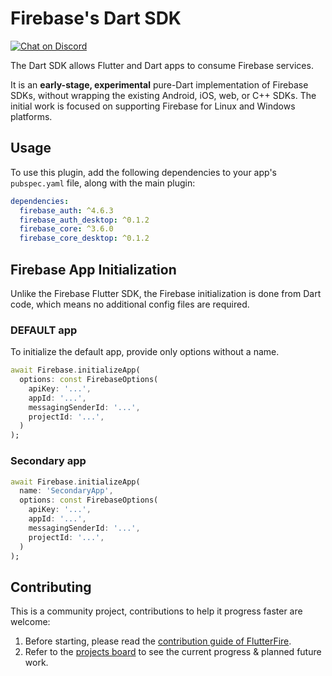 # Firebase's Dart SDK

 <a href="https://invertase.link/discord">
   <img src="https://img.shields.io/discord/295953187817521152.svg?style=flat-square&colorA=7289da&label=Chat%20on%20Discord" alt="Chat on Discord">
 </a>


The Dart SDK allows Flutter and Dart apps to consume Firebase services. 

It is an __early-stage, experimental__ pure-Dart implementation of Firebase SDKs, without wrapping the existing Android, iOS, web, or C++ SDKs. The initial work is focused on supporting Firebase for Linux and Windows platforms.

## Usage

To use this plugin, add the following dependencies to your app's `pubspec.yaml` file, along with the main plugin:

```yaml
dependencies:
  firebase_auth: ^4.6.3
  firebase_auth_desktop: ^0.1.2
  firebase_core: ^3.6.0
  firebase_core_desktop: ^0.1.2
```

## Firebase App Initialization

Unlike the Firebase Flutter SDK, the Firebase initialization is done from Dart code, which means no additional config files are required.

### DEFAULT app
To initialize the default app, provide only options without a name.
 ```dart
 await Firebase.initializeApp(
   options: const FirebaseOptions(
     apiKey: '...',
     appId: '...',
     messagingSenderId: '...',
     projectId: '...',
   )
 );
 ```
### Secondary app
 ```dart
 await Firebase.initializeApp(
   name: 'SecondaryApp',
   options: const FirebaseOptions(
     apiKey: '...',
     appId: '...',
     messagingSenderId: '...',
     projectId: '...',
   )
 );
 ```

## Contributing

This is a community project, contributions to help it progress faster are welcome:
1. Before starting, please read the [contribution guide of FlutterFire](https://github.com/FirebaseExtended/flutterfire/blob/master/CONTRIBUTING.md).
2. Refer to the [projects board](https://github.com/invertase/flutterfire_desktop/projects) to see the current progress & planned future work.
